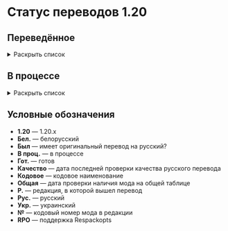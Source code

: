 # Статус переводов 1.20

## Переведённое

<details>
<summary>Раскрыть список</summary>

| Р. | Название | Кодовое | Версия | Перевод | Был | Качество | Общая | № | RPO |
| -- | -------- | ------- | ------ | ------- | --- | -------- | ----- | - | --- |
| 1.0 | All the Fan Made Discs | all_the_fan_made_discs | 0.5.6 | Рус. гот. | - | - | - | 1 | Нет |
| 1.0 | Cloth Config API | cloth-config2 | 13.0.121 | Рус. гот. | - | - | - | 2 | Нет |
| 1.0 | e4mc | e4mc_minecraft | 4.0.1 | Рус. и укр. гот. | - | - | - | 3 | Нет |
| 1.0 | Endless Music | endless_music | 1.1 | Рус. гот. | - | - | - | 4 | Нет |
| 1.0 | Entity Culling | entityculling | 1.4.3.1 | Рус. гот. | - | - | - | 5 | Нет |
| 1.0 | Mica | mica | 1.0.1 | Рус. гот. | - | - | - | 6 | Нет |
| 1.0 | More Music Discs | morediscs | 33 | Рус. гот. | - | - | - | 7 | Нет |
| 1.0 | Thigh highs etc. | thigh_highs_etc | 1.0.4 | Рус. гот. | - | - | - | 8 | Нет |
| 1.0 | Tool Stats | toolstats | 16.0.7 | Рус. гот. | - | - | - | 1 | Нет |
| 1.1 | Bad Wither No Cookie - Reloaded | bwncr | 3.17 | Рус. гот. | - | - | - | 2 | Нет |
| 1.1 | Clear Despawn | cleardespawn | 1.1.15 | Рус. гот. | - | - | - | 3 | Нет |
| 1.1 | Cosmetic Armor | cosmetic-armor | 1.4 | Рус. гот. | - | - | - | 4 | Нет |
| 1.1 | Enhanced Attack Indicator | enhanced_attack_indicator | 1.0.4 | Рус. гот. | - | - | - | 5 | Нет |
| 1.1 | Idwtialsimmoedm | idwtialsimmoedm | 0.3 | Рус. гот. | - | - | - | 6 | Нет |
| 1.1 | Make Bubbles Pop | make_bubbles_pop | 0.2 | Рус. гот. | - | - | - | 7 | Нет |
| 1.1 | Title Fixer | titlefixer | 1.0 | Рус. гот. | - | - | - | 8 | Нет |
| 1.2 | Additional Additions | additionaladditions | 6.1 | Рус. гот. | - | - | - | 1 | Нет |
| 1.2 | Cave Dweller | cave_dweller | 1.4.0 | Рус. гот. | - | - | - | 2 | Нет |
| 1.2 | Cave Dweller Evolved | cave_dweller | 1.4.0 | Рус. гот. | - | - | - | 3 | Нет |
| 1.2 | Chat Heads | chatheads | 0.10.32 | Рус. гот. | - | - | - | 4 | Нет |
| 1.2 | Full Brightness Toggle | fullbrightnesstoggle | 4.0 | Рус. гот. | - | - | - | 5 | Нет |
| 1.2 | LibJF | libjf-config-core | 3.14.3 | Рус. гот. | - | - | - | 6 | Нет |
| 1.2 | LibJF | libjf-config-network-v0 | 3.14.3 | Рус. гот. | - | - | - | 6 | Нет |
| 1.2 | LibJF | libjf-config-ui-tiny-testmod | 3.14.3 | Рус. гот. | - | - | - | 6 | Нет |
| 1.2 | LibJF | libjf-config-ui-tiny| 3.14.3 | Рус. гот. | - | - | - | 6 | Нет |
| 1.2 | LibJF | libjf-translate-v0 | 3.14.3 | Рус. гот. | - | - | - | 6 | Нет |
| 1.2 | Look | look | 1.0.1 | Рус. гот. | - | - | - | 7 | Нет |
| 1.2 | Lycanthropy | lycanthropy | 1.1.0 | Рус. гот. | - | - | - | 8 | Нет |
| 1.2 | Respackopts | respackopts | 4.7.2 | Рус. гот. | - | - | - | 1 | Нет |
| 1.2 | SimplyStatus | simplystatus | 2.1.0 | Рус. гот. | - | - | - | 2 | Нет |
| 1.2 | The Fellow Furries Mod | fellow_furries_mod | 1.0 | Рус. гот. | - | - | - | 3 | Нет |
| 1.3 | Animatica | animatica | 0.6 | Рус. гот. | - | - | - | 4 | Нет |
| 1.3 | Dynamic FPS | dynamic_fps | 3.4.4 | Рус. гот. | - | - | - | 5 | Нет |
| 1.3 | Fabric | fabric | 0.15.10, 0.97.8 | Рус. гот. | - | - | - | 6 | Нет |
| 1.3 | Fabric | fabric-gamerule-test | 0.15.10, 0.97.8 | Рус. гот. | - | - | - | 6 | Нет |
| 1.3 | Fabric | fabric-particles-v1-testmod | 0.15.10, 0.97.8 | Рус. гот. | - | - | - | 6 | Нет |
| 1.3 | Fabric | fabric-registry-sync-v0 | 0.15.10, 0.97.8 | Рус. гот. | - | - | - | 6 | Нет |
| 1.3 | Fabric | fabric-resource-loader-v0 | 0.15.10, 0.97.8 | Рус. гот. | - | - | - | 6 | Нет |
| 1.3 | FabricSkyBoxes | fabricskyboxes | 0.7.3 | Рус. и тат. гот. | - | - | - | 7 | Нет |
| 1.3 | FabricSkyBoxes Interop | fsb-interop | 1.3.6 build 52 | Рус. гот. | - | - | - | 8 | Нет |
| 1.3 | Loqui | loqui | 0.2.0 | Рус. гот. | - | - | - | 1 | Да |
| 1.3 | Mod Menu | modmenu | 9.2.0 beta 2 | Рус. гот., тат. в проц. | Да | 23.5.2024 | 23.5.2024 | 2 | Да |
| 1.4 | AppleSkin | appleskin | 3.0 | Рус. и бел. гот. | Да | 8.5.2024 | 8.5.2024 | 3 | Нет |
| 1.4 | Dark Mode Everywhere | darkmodeeverywhere | 1.2.2 | Рус. и бел. гот. | Нет | 8.5.2024 | 8.5.2024 | 4 | Нет |
| 1.4 | Guardians Galore | guardiansgalore | 3.1 | Рус. гот. | Нет | 23.5.2024 | 23.5.2024 | 5 | Нет |
</details>

## В процессе

<details>
<summary>Раскрыть список</summary>

| Р. | Название | Кодовое | Версия | Перевод | Был | Качество | Общая | № | RPO |
| -- | -------- | ------- | ------ | ------- | --- | -------- | ----- | - | --- |
| 1.4 | Adorn | adorn | 5.3 | Рус. в проц. | - | - | 23.5.2024 | 4 | Нет |
| 1.4 | Applied Energistics 2 | appliedenergistics2 | 18.1.1 alpha | Рус. и тат. в проц. | - | - | - | 4 | Нет |
| 1.4 | Botania | botania | 443 | Рус. в проц. | - | - | - | 4 | Нет |
| 1.4 | Canvas Renderer | canvas | 20.2.2641 | Рус. в проц. | - | - | - | 4 | Нет |
| 1.4 | Cobblemon | cobblemon | 1.4 | Рус. в проц. | - | - | - | 4 | Нет |
| 1.4 | Delightful Creators | delightfulcreators | 1.1.8 | Рус. в проц. | - | - | - | 4 | Нет |
| 1.4 | Embeddium++ | embeddiumplus | 1.2.7 | Рус. в проц. | - | - | - | 4 | Нет |
| 1.4 | EMI | - | - | Рус. в проц. | - | - | - | 4 | Нет |
| 1.4 | Enigmatic Legacy | enigmaticlegacy | 2.29.0 | Рус. в проц. | - | - | - | 4 | Нет |
| 1.4 | Forge | forge | - | Рус. в проц. | - | - | - | 4 | Нет |
| 1.4 | FTB Quests | ftbquests | 2001.4.2 | Рус. в проц. | Да | - | - | 4 | Нет |
| 1.4 | Iris Shaders | iris | 1.4.17 | Рус. в проц. | - | - | - | 4 | Нет |
| 1.4 | Iron's Spells 'n Spellbooks | irons_spellbooks | 3.1.4 | Рус. в проц. | - | - | - | 4 | Нет |
| 1.4 | Just Enough Items | - | - | Рус. в проц. | - | - | - | 4 | Нет |
| 1.4 | Kawaii Dishes | kawaiidishes | 1.11.1 | Рус. в проц. | - | - | - | 4 | Нет |
| 1.4 | Mana and Artifice | mna | 3.0.0.14 | Рус. в проц. | - | - | - | 4 | Нет |
| 1.4 | MrCrayfish's Furniture Mod | - | - | Рус. в проц. | - | - | - | 4 | Нет |
| 1.4 | Nature's Aura | naturesaura | 40.1 | Рус. в проц. | - | - | - | 4 | Нет |
| 1.4 | NEEPMeat | meatweapons | 0.2.18-beta | Рус. в проц. | - | - | - | 4 | Нет |
| 1.4 | NEEPMeat | neepmeat | 0.2.18-beta | Рус. в проц. | - | - | - | 4 | Нет |
| 1.4 | Neighborly | neighborly | 1.1 | Рус. в проц. | - | - | - | 4 | Нет |
| 1.4 | NeoForge | neoforge | 20.4 | Рус. в проц. | - | - | - | 4 | Нет |
| 1.4 | Nevermore! | manic | 0.2.18-beta | Рус. в проц. | - | - | - | 4 | Нет |
| 1.4 | Nevermore! | nucleus | 0.2.18-beta | Рус. в проц. | - | - | - | 4 | Нет |
| 1.4 | Nevermore! | sanguine | 0.2.18-beta | Рус. в проц. | - | - | - | 4 | Нет |
| 1.4 | Rats | rats | 8.1.2 | Рус. в проц. | - | - | - | 4 | Нет |
| 1.4 | Roughly Enough Items | - | - | Рус. в проц. | - | - | - | 4 | Нет |
| 1.4 | Sodium | sodium | 0.5.8 | Рус. в проц. | - | - | - | 4 | Нет |
| 1.4 | Sodium Extra | sodium-extra | 0.5.4 | Рус. в проц. | - | - | - | 4 | Нет |
| 1.4 | Tech Reborn | techreborn | 5.10.3 | Рус. в проц. | - | - | - | 4 | Нет |
| 1.4 | ToroHealth Damage Indicators | - | - | Рус. в проц. | - | - | - | 4 | Нет |
| 1.4 | Touhou Little Maid | touhou_little_maid | 1.1.4 | Рус. в проц. | - | - | - | 4 | Нет |
| 1.4 | Twilight Forest | twilightforest | 4.4.2235 | Рус. в проц. | - | - | - | 4 | Нет |
| 1.4 | VoxelMap | - | - | Рус. в проц. | - | - | - | 4 | Нет |
| 1.4 | Xaero's Minimap | - | - | Рус. в проц. | - | - | - | 4 | Нет |
| 1.4 | Xenon | sodium | 0.3.11 | Рус. в проц. | - | - | - | 4 | Нет |
| 1.4 | Xenon | xenon | 0.3.11 | Рус. в проц. | - | - | - | 4 | Нет |
</details>

## Условные обозначения

- **1.20** — 1.20.x
- **Бел.** — белорусский
- **Был** — имеет оригинальный перевод на русский?
- **В проц.** — в процессе
- **Гот.** — готов
- **Качество** — дата последней проверки качества русского перевода
- **Кодовое** — кодовое наименование
- **Общая** — дата проверки наличия мода на общей таблице
- **Р.** — редакция, в которой вышел перевод
- **Рус.** — русский
- **Укр.** — украинский
- **№** — кодовый номер мода в редакции
- **RPO** — поддержка Respackopts